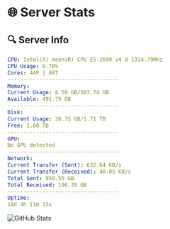 # 🌐 Server Stats
## 🔍 Server Info
```yaml
CPU: Intel(R) Xeon(R) CPU E5-2699 v4 @ 1314.79MHz
CPU Usage: 6.70%
Cores: 44P | 88T
-----------------------------------
Memory:
Current Usage: 8.50 GB/503.74 GB
Available: 491.79 GB
-----------------------------------
Disk:
Current Usage: 30.75 GB/1.71 TB
Free: 1.60 TB
-----------------------------------
GPU:
No GPU detected
-----------------------------------
Network:
Current Transfer (Sent): 632.64 KB/s
Current Transfer (Received): 48.05 KB/s
Total Sent: 959.55 GB
Total Received: 196.39 GB
-----------------------------------
Uptime:
18d 4h 11m 15s
```
![GitHub Stats](https://img.shields.io/badge/Updated-2025-05-07_21:20:03-blue)